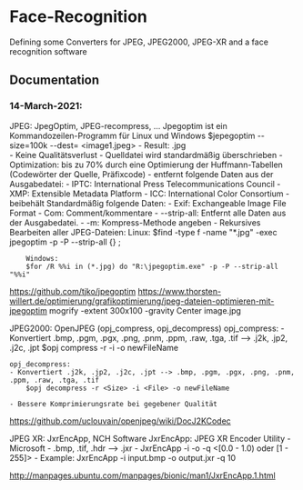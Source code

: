 # Face-Recognition
Defining some Converters for JPEG, JPEG2000, JPEG-XR and a face recognition software

## Documentation 
	
### 14-March-2021:
JPEG: JpegOptim, JPEG-recompress, ...
Jpegoptim ist ein Kommandozeilen-Programm für Linux und Windows
 $jepegoptim --size=100k --dest=<Output> <image1.jpeg>
 	- Result: .jpg   
	- Keine Qualitätsverlust
	- Quelldatei wird standardmäßig überschrieben
	- Optimization: bis zu 70% durch eine Optimierung der Huffmann-Tabellen (Codewörter der Quelle, Präfixcode)
	- entfernt folgende Daten aus der Ausgabedatei:
		- IPTC: International Press Telecommunications Council
		- XMP: Extensible Metadata Platform
		- ICC: International Color Consortium
	- beibehält Standardmäßig folgende Daten:
		- Exif: Exchangeable Image File Format
		- Com: Comment/kommentare
	- --strip-all: Entfernt alle Daten aus der Ausgabedatei.
	- -m: Kompress-Methode angeben
	- Rekursives Bearbeiten aller JPEG-Dateien:
		Linux:
		$find -type f -name "*.jpg" -exec jpegoptim -p -P --strip-all {} \;

		Windows:
		$for /R %%i in (*.jpg) do "R:\jpegoptim.exe" -p -P --strip-all "%%i"	

https://github.com/tjko/jpegoptim
https://www.thorsten-willert.de/optimierung/grafikoptimierung/jpeg-dateien-optimieren-mit-jpegoptim
mogrify -extent 300x100 -gravity Center image.jpg

JPEG2000: OpenJPEG (opj_compress, opj_decompress)
	opj_compress:
	- Konvertiert .bmp, .pgm, .pgx, .png, .pnm, .ppm, .raw, .tga, .tif --> .j2k, .jp2, .j2c, .jpt
		$opj compress -r <Size> -i <File> -o newFileName

	opj_decompress:
	- Konvertiert .j2k, .jp2, .j2c, .jpt --> .bmp, .pgm, .pgx, .png, .pnm, .ppm, .raw, .tga, .tif
		$opj decompress -r <Size> -i <File> -o newFileName

	- Bessere Komprimierungsrate bei gegebener Qualität

https://github.com/uclouvain/openjpeg/wiki/DocJ2KCodec


JPEG XR: JxrEncApp, NCH Software
	JxrEncApp: JPEG XR Encoder Utility - Microsoft
	- .bmp, .tif, .hdr --> .jxr
	- JxrEncApp -i <inputFile> -o <outputFile> -q <[0.0 - 1.0) oder [1 - 255]>
		- Example: JxrEncApp -i input.bmp -o output.jxr -q 10 

http://manpages.ubuntu.com/manpages/bionic/man1/JxrEncApp.1.html
